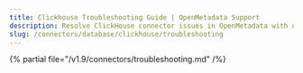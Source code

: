 ```yaml
---
title: Clickhouse Troubleshooting Guide | OpenMetadata Support
description: Resolve ClickHouse connector issues in OpenMetadata with our comprehensive troubleshooting guide. Fix common database connection problems and errors quickly.
slug: /connectors/database/clickhouse/troubleshooting
---
```


{% partial file="/v1.9/connectors/troubleshooting.md" /%}
